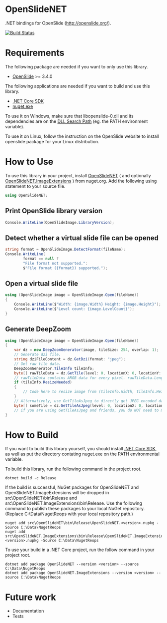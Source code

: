 # OpenSlideNET
.NET bindings for OpenSlide (http://openslide.org/).

[![Build Status](https://travis-ci.org/yigolden/OpenSlideNET.svg?branch=master)](https://travis-ci.org/yigolden/OpenSlideNET)

# Requirements
The following package are needed if you want to only use this library.
* [OpenSlide](http://openslide.org/download/) >= 3.4.0

The following applications are needed if you want to build and use this library.
* [.NET Core SDK](https://www.microsoft.com/net/learn/get-started/windows)
* [nuget.exe](https://www.nuget.org/downloads)

To use it on Windows, make sure that libopenslide-0.dll and its dependencies are on the [DLL Search Path](https://msdn.microsoft.com/en-us/library/windows/desktop/ms682586(v=vs.85).aspx) (eg. the PATH environment variable).

To use it on Linux, follow the instruction on the OpenSlide website to install openslide package for your Linux distribution.

# How to Use

To use this library in your project, install [OpenSlideNET](https://www.nuget.org/packages/OpenSlideNET) ( and optionally [OpenSlideNET.ImageExtensions](https://www.nuget.org/packages/OpenSlideNET.ImageExtensions) ) from nuget.org. Add the following using statement to your source file.
```csharp
using OpenSlideNET;
```

## Print OpenSlide library version
```csharp
Console.WriteLine(OpenSlideImage.LibraryVersion);
```

## Detect whether a virtual slide file can be opened
```csharp
string format = OpenSlideImage.DetectFormat(fileName);
Console.WriteLine(
        format == null ? 
        "File format not supported.":
        $"File format ({format}) supported.");
```

## Open a virtual slide file
```csharp
using (OpenSlideImage image = OpenSlideImage.Open(fileName))
{
    Console.WriteLine($"Width: {image.Width} Height: {image.Height}");
    Console.WriteLine($"Level count: {image.LevelCount}");
}
```

## Generate DeepZoom
```csharp
using (OpenSlideImage image = OpenSlideImage.Open(fileName))
{
    var dz = new DeepZoomGenerator(image, tileSize: 254, overlap: 1);
    // Generate dzi file.
    string dziFileContent = dz.GetDzi(format: "jpeg");
    // Get raw tile data.
    DeepZoomGenerator.TileInfo tileInfo;
    byte[] rawTileData = dz.GetTile(level: 0, locationX: 0, locationY: 0, out tileInfo);
    // rawTileData contains ARGB data for every pixel. rawTileData.Length == 4 * tileInfo.Width * tileInfo.Height
    if (tileInfo.ResizeNeeded)
    {
        // Code here to resize image from (tileInfo.Width, tileInfo.Height) to (tileInfo.TileWidth, tileInfo.TileHeight)
    }
    // Alternatively, use GetTileAsJpeg to directly get JPEG encoded data.
    byte[] someTile = dz.GetTileAsJpeg(level: 0, locationX: 0, locationY: 0, out tileInfo);
    // if you are using GetTileAsJpeg and friends, you do NOT need to manually resize image to (tileInfo.TileWidth, tileInfo.TileHeight) as GetTileAsJpeg does this for you.
}
```

# How to Build

If you want to build this library yourself, you should install [.NET Core SDK](https://www.microsoft.com/net/learn/get-started/windows), as well as put the directory contating nuget.exe on the PATH environmental variable.

To build this library, run the following command in the project root.
```
dotnet build -c Release
```

If the build is successful, NuGet packages for OpenSlideNET and OpenSlideNET.ImageExtensions will be dropped in src\OpenSlideNET\bin\Release and src\OpenSlideNET.ImageExtensions\bin\Release. Use the following command to publish these packages to your local NuGet repository. (Replace C:\Data\NugetReops with your local repository path.)
```
nuget add src\OpenSlideNET\bin\Release\OpenSlideNET.<version>.nupkg -Source C:\Data\NugetReops
nuget add src\OpenSlideNET.ImageExtensions\bin\Release\OpenSlideNET.ImageExtensions.<version>.nupkg -Source C:\Data\NugetReops
```

To use your build in a .NET Core project, run the follow command in your project root.
```
dotnet add package OpenSlideNET --version <version> --source C:\Data\NugetReops
dotnet add package OpenSlideNET.ImageExtensions --version <version> --source C:\Data\NugetReops
```

# Future work
* Documentation
* Tests
